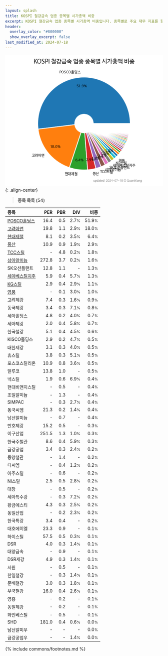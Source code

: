 ```yaml
---
layout: splash
title: KOSPI 철강금속 업종 종목별 시가총액 비중
excerpt: KOSPI 철강금속 업종 종목별 시가총액 비중입니다. 종목별로 주요 재무 지표를 함께 표시합니다.
header:
  overlay_color: "#800000"
  show_overlay_excerpt: false
last_modified_at: 2024-07-18
---
```



![KOSPI 철강금속 업종 종목별 시가총액 비중](/stats/sector/images/kospi_업종_철강금속_종목.png){: .align-center}


> **종목 목록 (54)**<a id="list"></a>

| **종목** | **PER** | **PBR** | **DIV** | **비중** |
| :------- | ------: | ------: | ------: | -------: |
| [POSCO홀딩스](/005490/) | 16.4 | 0.5 | 2.7<small>%</small> | 51.9<small>%</small> |
| [고려아연](/010130/) | 19.8 | 1.1 | 2.9<small>%</small> | 18.0<small>%</small> |
| [현대제철](/004020/) | 8.1 | 0.2 | 3.5<small>%</small> | 6.4<small>%</small> |
| [풍산](/103140/) | 10.9 | 0.9 | 1.9<small>%</small> | 2.9<small>%</small> |
| [TCC스틸](/002710/) | - | 4.8 | 0.2<small>%</small> | 1.8<small>%</small> |
| [삼아알미늄](/006110/) | 272.8 | 3.7 | 0.2<small>%</small> | 1.6<small>%</small> |
| SK오션플랜트 | 12.8 | 1.1 | - | 1.3<small>%</small> |
| [세아베스틸지주](/001430/) | 5.9 | 0.4 | 5.7<small>%</small> | 1.3<small>%</small> |
| [KG스틸](/016380/) | 2.9 | 0.4 | 2.9<small>%</small> | 1.1<small>%</small> |
| [영풍](/000670/) | - | 0.1 | 3.0<small>%</small> | 1.0<small>%</small> |
| 고려제강 | 7.4 | 0.3 | 1.6<small>%</small> | 0.9<small>%</small> |
| 동국제강 | 3.4 | 0.3 | 7.1<small>%</small> | 0.8<small>%</small> |
| 세아홀딩스 | 4.8 | 0.2 | 4.0<small>%</small> | 0.7<small>%</small> |
| 세아제강 | 2.0 | 0.4 | 5.8<small>%</small> | 0.7<small>%</small> |
| 한국철강 | 5.1 | 0.4 | 4.5<small>%</small> | 0.6<small>%</small> |
| KISCO홀딩스 | 2.9 | 0.2 | 4.7<small>%</small> | 0.5<small>%</small> |
| 대한제강 | 3.1 | 0.3 | 4.0<small>%</small> | 0.5<small>%</small> |
| 휴스틸 | 3.8 | 0.3 | 5.1<small>%</small> | 0.5<small>%</small> |
| 포스코스틸리온 | 10.9 | 0.8 | 3.6<small>%</small> | 0.5<small>%</small> |
| 알루코 | 13.8 | 1.0 | - | 0.5<small>%</small> |
| 넥스틸 | 1.9 | 0.6 | 6.9<small>%</small> | 0.4<small>%</small> |
| 현대비앤지스틸 | - | 0.5 | - | 0.4<small>%</small> |
| 조일알미늄 | - | 1.3 | - | 0.4<small>%</small> |
| SIMPAC | - | 0.3 | 2.7<small>%</small> | 0.4<small>%</small> |
| 동국씨엠 | 21.3 | 0.2 | 1.4<small>%</small> | 0.4<small>%</small> |
| 남선알미늄 | - | 0.7 | - | 0.4<small>%</small> |
| 만호제강 | 15.2 | 0.5 | - | 0.3<small>%</small> |
| 이구산업 | 251.5 | 1.3 | 1.0<small>%</small> | 0.3<small>%</small> |
| 한국주철관 | 8.6 | 0.4 | 5.9<small>%</small> | 0.3<small>%</small> |
| 금강공업 | 3.4 | 0.3 | 2.4<small>%</small> | 0.2<small>%</small> |
| 동양철관 | - | 1.4 | - | 0.2<small>%</small> |
| 디씨엠 | - | 0.4 | 1.2<small>%</small> | 0.2<small>%</small> |
| 아주스틸 | - | 0.6 | - | 0.2<small>%</small> |
| NI스틸 | 2.5 | 0.5 | 2.8<small>%</small> | 0.2<small>%</small> |
| 대창 | - | 0.5 | - | 0.2<small>%</small> |
| 세아특수강 | - | 0.3 | 7.2<small>%</small> | 0.2<small>%</small> |
| 황금에스티 | 4.3 | 0.3 | 2.5<small>%</small> | 0.2<small>%</small> |
| 동일산업 | - | 0.2 | 2.3<small>%</small> | 0.2<small>%</small> |
| 한국특강 | 3.4 | 0.4 | - | 0.2<small>%</small> |
| 대호에이엘 | 23.3 | 0.9 | - | 0.1<small>%</small> |
| 하이스틸 | 57.5 | 0.5 | 0.3<small>%</small> | 0.1<small>%</small> |
| DSR | 4.0 | 0.3 | 1.4<small>%</small> | 0.1<small>%</small> |
| 대양금속 | - | 0.9 | - | 0.1<small>%</small> |
| DSR제강 | 4.9 | 0.3 | 1.4<small>%</small> | 0.1<small>%</small> |
| 서원 | - | 0.5 | - | 0.1<small>%</small> |
| 한일철강 | - | 0.3 | 1.4<small>%</small> | 0.1<small>%</small> |
| 문배철강 | 3.0 | 0.3 | 1.8<small>%</small> | 0.1<small>%</small> |
| 부국철강 | 16.0 | 0.4 | 2.6<small>%</small> | 0.1<small>%</small> |
| 영흥 | - | 0.2 | - | 0.1<small>%</small> |
| 동일제강 | - | 0.2 | - | 0.1<small>%</small> |
| 화인베스틸 | - | 0.5 | - | 0.1<small>%</small> |
| SHD | 181.0 | 0.4 | 0.6<small>%</small> | 0.0<small>%</small> |
| 남선알미우 | - | - | - | 0.0<small>%</small> |
| 금강공업우 | - | - | 1.4<small>%</small> | 0.0<small>%</small> |

{% include commons/footnotes.md %}